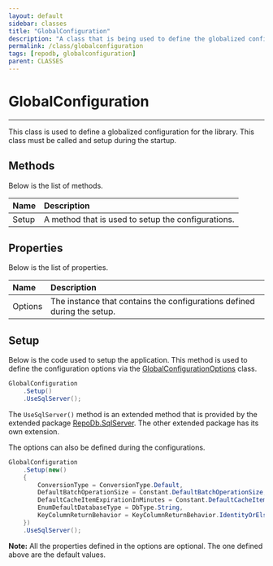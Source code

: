 ```yaml
---
layout: default
sidebar: classes
title: "GlobalConfiguration"
description: "A class that is being used to define the globalized configurations for the library."
permalink: /class/globalconfiguration
tags: [repodb, globalconfiguration]
parent: CLASSES
---
```


# GlobalConfiguration

---

This class is used to define a globalized configuration for the library. This class must be called and setup during the startup.

## Methods

Below is the list of methods.

| Name | Description |
|:-----|:------------|
| Setup | A method that is used to setup the configurations. |

## Properties

Below is the list of properties.

| Name | Description |
|:-----|:------------|
| Options | The instance that contains the configurations defined during the setup. |

## Setup

Below is the code used to setup the application. This method is used to define the configuration options via the [GlobalConfigurationOptions](/class/globalconfigurationoptions) class.

```csharp
GlobalConfiguration
    .Setup()
    .UseSqlServer();
```

The `UseSqlServer()` method is an extended method that is provided by the extended package [RepoDb.SqlServer](https://www.nuget.org/packages/RepoDb.SqlServer). The other extended package has its own extension.

The options can also be defined during the configurations.

```csharp
GlobalConfiguration
    .Setup(new()
    {
        ConversionType = ConversionType.Default,
        DefaultBatchOperationSize = Constant.DefaultBatchOperationSize,
        DefaultCacheItemExpirationInMinutes = Constant.DefaultCacheItemExpirationInMinutes,
        EnumDefaultDatabaseType = DbType.String,
        KeyColumnReturnBehavior = KeyColumnReturnBehavior.IdentityOrElsePrimary
    })
    .UseSqlServer();
```

**Note:** All the properties defined in the options are optional. The one defined above are the default values.